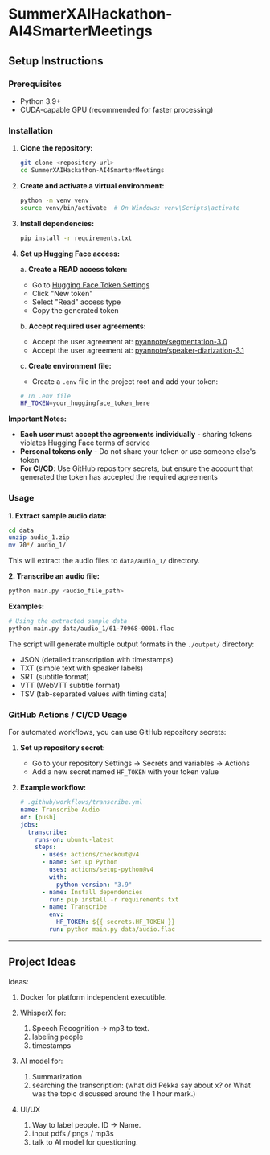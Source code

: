 # SummerXAIHackathon-AI4SmarterMeetings

## Setup Instructions

### Prerequisites

- Python 3.9+
- CUDA-capable GPU (recommended for faster processing)

### Installation

1. **Clone the repository:**

   ```bash
   git clone <repository-url>
   cd SummerXAIHackathon-AI4SmarterMeetings
   ```

2. **Create and activate a virtual environment:**

   ```bash
   python -m venv venv
   source venv/bin/activate  # On Windows: venv\Scripts\activate
   ```

3. **Install dependencies:**

   ```bash
   pip install -r requirements.txt
   ```

4. **Set up Hugging Face access:**

   a. **Create a READ access token:**

   - Go to [Hugging Face Token Settings](https://huggingface.co/settings/tokens)
   - Click "New token"
   - Select "Read" access type
   - Copy the generated token

   b. **Accept required user agreements:**

   - Accept the user agreement at: [pyannote/segmentation-3.0](https://huggingface.co/pyannote/segmentation-3.0)
   - Accept the user agreement at: [pyannote/speaker-diarization-3.1](https://huggingface.co/pyannote/speaker-diarization-3.1)

   c. **Create environment file:**

   - Create a `.env` file in the project root and add your token:

   ```bash
   # In .env file
   HF_TOKEN=your_huggingface_token_here
   ```

**Important Notes:**

- **Each user must accept the agreements individually** - sharing tokens violates Hugging Face terms of service
- **Personal tokens only** - Do not share your token or use someone else's token
- **For CI/CD**: Use GitHub repository secrets, but ensure the account that generated the token has accepted the required agreements

### Usage

**1. Extract sample audio data:**

```bash
cd data
unzip audio_1.zip
mv 70*/ audio_1/
```

This will extract the audio files to `data/audio_1/` directory.

**2. Transcribe an audio file:**

```bash
python main.py <audio_file_path>
```

**Examples:**

```bash
# Using the extracted sample data
python main.py data/audio_1/61-70968-0001.flac
```

The script will generate multiple output formats in the `./output/` directory:

- JSON (detailed transcription with timestamps)
- TXT (simple text with speaker labels)
- SRT (subtitle format)
- VTT (WebVTT subtitle format)
- TSV (tab-separated values with timing data)

### GitHub Actions / CI/CD Usage

For automated workflows, you can use GitHub repository secrets:

1. **Set up repository secret:**

   - Go to your repository Settings → Secrets and variables → Actions
   - Add a new secret named `HF_TOKEN` with your token value

2. **Example workflow:**
   ```yaml
   # .github/workflows/transcribe.yml
   name: Transcribe Audio
   on: [push]
   jobs:
     transcribe:
       runs-on: ubuntu-latest
       steps:
         - uses: actions/checkout@v4
         - name: Set up Python
           uses: actions/setup-python@v4
           with:
             python-version: "3.9"
         - name: Install dependencies
           run: pip install -r requirements.txt
         - name: Transcribe
           env:
             HF_TOKEN: ${{ secrets.HF_TOKEN }}
           run: python main.py data/audio.flac
   ```

---

## Project Ideas

Ideas:

1. Docker for platform independent executible.

2. WhisperX for:

   1. Speech Recognition -> mp3 to text.
   2. labeling people
   3. timestamps

3. AI model for:

   1. Summarization
   2. searching the transcription:
      (what did Pekka say about x? or What was the topic discussed around the 1 hour mark.)

4. UI/UX

   1. Way to label people. ID -> Name.
   2. input pdfs / pngs / mp3s
   3. talk to AI model for questioning.
